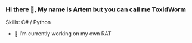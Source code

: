 ### Hi there 👋, My name is Artem but you can call me ToxidWorm

Skills: C# / Python

- 🔭 I’m currently working on my own RAT
